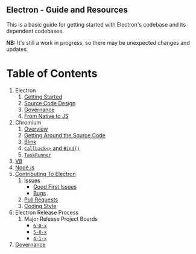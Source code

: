 ## Electron - Guide and Resources

This is a basic guide for getting started with Electron's codebase and its dependent codebases.

**NB:** It's still a work in progress, so there may be unexpected changes and updates.

# Table of Contents

1. Electron
   1. [Getting Started](electron/overview.md)
   2. [Source Code Design](electron/overview.md#getting-around-the-source-code)
   3. [Governance](https://github.com/electron/governance)
   4. [From Native to JS](electron/from-native-to-js.md)
2. Chromium
   1. [Overview](chromium/overview.md)
   2. [Getting Around the Source Code](chromium/overview.md#getting-around-the-source-code)
   3. [Blink](chromium/blink.md)
   4. [`Callback<>` and `Bind()`](chromium/callback-and-bind.md)
   5. [`TaskRunner`](chromium/taskrunner.md)
3. [V8](v8.md)
4. [Node.js](nodejs.md)
5. [Contributing To Electron](https://github.com/electron/electron/blob/master/CONTRIBUTING.md)
   1. [Issues](https://electronjs.org/docs/development/issues)
      * [Good First Issues](https://github.com/electron/electron/issues?q=is%3Aopen+is%3Aissue+label%3A%22good+first+issue%22)
      * [Bugs](https://github.com/electron/electron/issues?q=is%3Aopen+is%3Aissue+label%3A%22bug+%3Abeetle%3A%22)
   2. [Pull Requests](https://electronjs.org/docs/development/pull-requests)
   3. [Coding Style](https://electronjs.org/docs/development/coding-style)
6. Electron Release Process
   1. Major Release Project Boards
      * [`6-0-x`](https://github.com/electron/electron/projects/20)
      * [`5-0-x`](https://github.com/electron/electron/projects/15)
      * [`4-1-x`](https://github.com/orgs/electron/projects/17)
7. [Governance](https://github.com/electron/governance)
